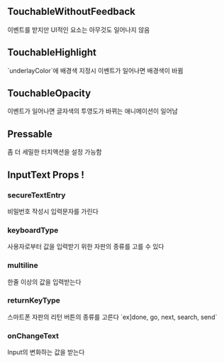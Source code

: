 <h2>TouchableWithoutFeedback</h2> 
<p>이벤트를 받지만 UI적인 요소는 아무것도 일어나지 않음</p>
<h2>TouchableHighlight</h2>
<p>`underlayColor`에 배경색 지정시 이벤트가 일어나면 배경색이 바뀜</p>
<h2>TouchableOpacity</h2>
<p>이벤트가 일어나면 글자색의 투영도가 바뀌는 애니메이션이 일어남</p>
<h2>Pressable</h2>
<p>좀 더 세밀한 터치액션을 설정 가능함</p>

## <h2>InputText Props !</h2>

<h3>secureTextEntry</h3>
<p>비밀번호 작성시 입력문자를 가린다</p>
<h3>keyboardType</h3>
<p>사용자로부터 값을 입력받기 위한 자판의 종류를 고를 수 있다</p>
<h3>multiline</h3>
<p>한줄 이상의 값을 입력받는다</p>
<h3>returnKeyType</h3>
<p>스마트폰 자판의 리턴 버튼의 종류를 고른다 `ex]done, go, next, search, send`</p>
<h3>onChangeText</h3>
<p>Input의 변화하는 값을 받는다</p>
